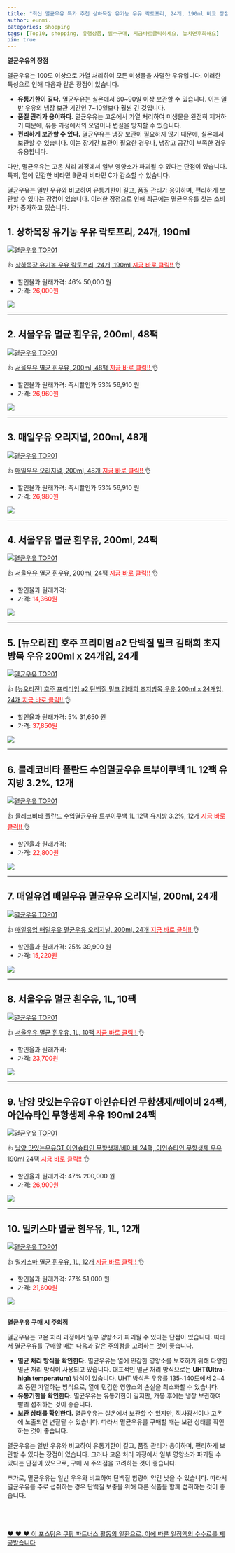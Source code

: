 ```yaml
---
title: "최신 멸균우유 특가 추천 상하목장 유기농 우유 락토프리, 24개, 190ml 비교 장점"
author: eunmi.
categories: shopping
tags: [Top10, shopping, 유행상품, 필수구매, 지금바로클릭하세요, 놓치면후회해요]
pin: true
---
```

**멸균우유의 장점**

멸균우유는 100도 이상으로 가열 처리하여 모든 미생물을 사멸한 우유입니다. 이러한 특성으로 인해 다음과 같은 장점이 있습니다.

* **유통기한이 길다.** 멸균우유는 실온에서 60~90일 이상 보관할 수 있습니다. 이는 일반 우유의 냉장 보관 기간인 7~10일보다 훨씬 긴 것입니다.
* **품질 관리가 용이하다.** 멸균우유는 고온에서 가열 처리하여 미생물을 완전히 제거하기 때문에, 유통 과정에서의 오염이나 변질을 방지할 수 있습니다.
* **편리하게 보관할 수 있다.** 멸균우유는 냉장 보관이 필요하지 않기 때문에, 실온에서 보관할 수 있습니다. 이는 장기간 보관이 필요한 경우나, 냉장고 공간이 부족한 경우 유용합니다.

다만, 멸균우유는 고온 처리 과정에서 일부 영양소가 파괴될 수 있다는 단점이 있습니다. 특히, 열에 민감한 비타민 B군과 비타민 C가 감소할 수 있습니다.

멸균우유는 일반 우유와 비교하여 유통기한이 길고, 품질 관리가 용이하며, 편리하게 보관할 수 있다는 장점이 있습니다. 이러한 장점으로 인해 최근에는 멸균우유를 찾는 소비자가 증가하고 있습니다.

   

## 1. 상하목장 유기농 우유 락토프리, 24개, 190ml

[![멸균우유 TOP01](https://thumbnail8.coupangcdn.com/thumbnails/remote/230x230ex/image/retail/images/2023/09/20/18/9/768377db-2875-497e-bd28-926514b032d5.jpg)](https://link.coupang.com/re/AFFSDP?lptag=AF3617701&subid=GithubCoopas&pageKey=7581517344&traceid=V0-153&itemId=20158385137&vendorItemId=87250975248)


👍 [상하목장 유기농 우유 락토프리, 24개, 190ml <font color=red> 지금 바로 클릭!! </font> ](https://link.coupang.com/re/AFFSDP?lptag=AF3617701&subid=GithubCoopas&pageKey=7581517344&traceid=V0-153&itemId=20158385137&vendorItemId=87250975248) 👌 


- 할인율과 원래가격: 46%  50,000   원
- 가격: <span style='color:red'>26,000원</span>

[![](/discount_price.png)](https://link.coupang.com/re/AFFSDP?lptag=AF3617701&subid=GithubCoopas&pageKey=7581517344&traceid=V0-153&itemId=20158385137&vendorItemId=87250975248)

---


   

## 2. 서울우유 멸균 흰우유, 200ml, 48팩

[![멸균우유 TOP01](https://thumbnail10.coupangcdn.com/thumbnails/remote/230x230ex/image/retail/images/643598842263555-6a82679f-3c42-4724-9c4a-f19b34f64ed0.jpg)](https://link.coupang.com/re/AFFSDP?lptag=AF3617701&subid=GithubCoopas&pageKey=4975075206&traceid=V0-153&itemId=17910004106&vendorItemId=85072693107)


👍 [서울우유 멸균 흰우유, 200ml, 48팩 <font color=red> 지금 바로 클릭!! </font> ](https://link.coupang.com/re/AFFSDP?lptag=AF3617701&subid=GithubCoopas&pageKey=4975075206&traceid=V0-153&itemId=17910004106&vendorItemId=85072693107) 👌 


- 할인율과 원래가격: 즉시할인가 53%  56,910   원
- 가격: <span style='color:red'>26,960원</span>

[![](/discount_price.png)](https://link.coupang.com/re/AFFSDP?lptag=AF3617701&subid=GithubCoopas&pageKey=4975075206&traceid=V0-153&itemId=17910004106&vendorItemId=85072693107)

---


   

## 3. 매일우유 오리지널, 200ml, 48개

[![멸균우유 TOP01](https://thumbnail7.coupangcdn.com/thumbnails/remote/230x230ex/image/retail/images/7183993123253258-68772cf6-25df-41e0-a2ff-cd13775e61dc.jpg)](https://link.coupang.com/re/AFFSDP?lptag=AF3617701&subid=GithubCoopas&pageKey=4708084849&traceid=V0-153&itemId=7806973944&vendorItemId=84639390883)


👍 [매일우유 오리지널, 200ml, 48개 <font color=red> 지금 바로 클릭!! </font> ](https://link.coupang.com/re/AFFSDP?lptag=AF3617701&subid=GithubCoopas&pageKey=4708084849&traceid=V0-153&itemId=7806973944&vendorItemId=84639390883) 👌 


- 할인율과 원래가격: 즉시할인가 53%  56,910   원
- 가격: <span style='color:red'>26,980원</span>

[![](/discount_price.png)](https://link.coupang.com/re/AFFSDP?lptag=AF3617701&subid=GithubCoopas&pageKey=4708084849&traceid=V0-153&itemId=7806973944&vendorItemId=84639390883)

---


   

## 4. 서울우유 멸균 흰우유, 200ml, 24팩

[![멸균우유 TOP01](https://thumbnail8.coupangcdn.com/thumbnails/remote/230x230ex/image/retail/images/8316822850411048-6b9220cb-f76f-4854-b154-ba2149fdcc63.jpg)](https://link.coupang.com/re/AFFSDP?lptag=AF3617701&subid=GithubCoopas&pageKey=4975075206&traceid=V0-153&itemId=1018465839&vendorItemId=71237681228)


👍 [서울우유 멸균 흰우유, 200ml, 24팩 <font color=red> 지금 바로 클릭!! </font> ](https://link.coupang.com/re/AFFSDP?lptag=AF3617701&subid=GithubCoopas&pageKey=4975075206&traceid=V0-153&itemId=1018465839&vendorItemId=71237681228) 👌 


- 할인율과 원래가격: 
- 가격: <span style='color:red'>14,360원</span>

[![](/discount_price.png)](https://link.coupang.com/re/AFFSDP?lptag=AF3617701&subid=GithubCoopas&pageKey=4975075206&traceid=V0-153&itemId=1018465839&vendorItemId=71237681228)

---


   

## 5. [뉴오리진] 호주 프리미엄 a2 단백질 밀크 김태희 초지방목 우유 200ml x 24개입, 24개

[![멸균우유 TOP01](https://thumbnail10.coupangcdn.com/thumbnails/remote/230x230ex/image/vendor_inventory/7b12/49a8d373b57a14bc86ead4f7f2f190af9ec86dd94929c386f7e02f4621f7.jpg)](https://link.coupang.com/re/AFFSDP?lptag=AF3617701&subid=GithubCoopas&pageKey=7685466256&traceid=V0-153&itemId=18221554310&vendorItemId=81972205194)


👍 [[뉴오리진] 호주 프리미엄 a2 단백질 밀크 김태희 초지방목 우유 200ml x 24개입, 24개 <font color=red> 지금 바로 클릭!! </font> ](https://link.coupang.com/re/AFFSDP?lptag=AF3617701&subid=GithubCoopas&pageKey=7685466256&traceid=V0-153&itemId=18221554310&vendorItemId=81972205194) 👌 


- 할인율과 원래가격: 5%  31,650   원
- 가격: <span style='color:red'>37,850원</span>

[![](/discount_price.png)](https://link.coupang.com/re/AFFSDP?lptag=AF3617701&subid=GithubCoopas&pageKey=7685466256&traceid=V0-153&itemId=18221554310&vendorItemId=81972205194)

---


   

## 6. 믈레코비타 폴란드 수입멸균우유 트부이쿠백 1L 12팩 유지방 3.2%, 12개

[![멸균우유 TOP01](https://thumbnail6.coupangcdn.com/thumbnails/remote/230x230ex/image/vendor_inventory/13a5/0eb911df9dd07d326a8805ba4deeb56e243e42d536323a2783cd3adb0629.jpg)](https://link.coupang.com/re/AFFSDP?lptag=AF3617701&subid=GithubCoopas&pageKey=7674481989&traceid=V0-153&itemId=20482007264&vendorItemId=86218386401)


👍 [믈레코비타 폴란드 수입멸균우유 트부이쿠백 1L 12팩 유지방 3.2%, 12개 <font color=red> 지금 바로 클릭!! </font> ](https://link.coupang.com/re/AFFSDP?lptag=AF3617701&subid=GithubCoopas&pageKey=7674481989&traceid=V0-153&itemId=20482007264&vendorItemId=86218386401) 👌 


- 할인율과 원래가격: 
- 가격: <span style='color:red'>22,800원</span>

[![](/discount_price.png)](https://link.coupang.com/re/AFFSDP?lptag=AF3617701&subid=GithubCoopas&pageKey=7674481989&traceid=V0-153&itemId=20482007264&vendorItemId=86218386401)

---


   

## 7. 매일유업 매일우유 멸균우유 오리지널, 200ml, 24개

[![멸균우유 TOP01](https://thumbnail6.coupangcdn.com/thumbnails/remote/230x230ex/image/retail/images/7886005191713120-ebe01e75-c85b-4e91-aa45-1234d8b7d758.jpg)](https://link.coupang.com/re/AFFSDP?lptag=AF3617701&subid=GithubCoopas&pageKey=4708084849&traceid=V0-153&itemId=4358863&vendorItemId=3000244429)


👍 [매일유업 매일우유 멸균우유 오리지널, 200ml, 24개 <font color=red> 지금 바로 클릭!! </font> ](https://link.coupang.com/re/AFFSDP?lptag=AF3617701&subid=GithubCoopas&pageKey=4708084849&traceid=V0-153&itemId=4358863&vendorItemId=3000244429) 👌 


- 할인율과 원래가격: 25%  39,900   원
- 가격: <span style='color:red'>15,220원</span>

[![](/discount_price.png)](https://link.coupang.com/re/AFFSDP?lptag=AF3617701&subid=GithubCoopas&pageKey=4708084849&traceid=V0-153&itemId=4358863&vendorItemId=3000244429)

---


   

## 8. 서울우유 멸균 흰우유, 1L, 10팩

[![멸균우유 TOP01](https://thumbnail10.coupangcdn.com/thumbnails/remote/230x230ex/image/retail/images/7876444251993360-64eb10f9-563d-46bb-b82c-8e1720ef7107.jpg)](https://link.coupang.com/re/AFFSDP?lptag=AF3617701&subid=GithubCoopas&pageKey=4975075206&traceid=V0-153&itemId=18136475750&vendorItemId=3001406678)


👍 [서울우유 멸균 흰우유, 1L, 10팩 <font color=red> 지금 바로 클릭!! </font> ](https://link.coupang.com/re/AFFSDP?lptag=AF3617701&subid=GithubCoopas&pageKey=4975075206&traceid=V0-153&itemId=18136475750&vendorItemId=3001406678) 👌 


- 할인율과 원래가격: 
- 가격: <span style='color:red'>23,700원</span>

[![](/discount_price.png)](https://link.coupang.com/re/AFFSDP?lptag=AF3617701&subid=GithubCoopas&pageKey=4975075206&traceid=V0-153&itemId=18136475750&vendorItemId=3001406678)

---


   

## 9. 남양 맛있는우유GT 아인슈타인 무항생제/베이비 24팩, 아인슈타인 무항생제 우유 190ml 24팩

[![멸균우유 TOP01](https://thumbnail8.coupangcdn.com/thumbnails/remote/230x230ex/image/vendor_inventory/65df/0059378f8db032f4a6ddc05fa4c3658343a8a2173b9635c9af213f413fcd.jpg)](https://link.coupang.com/re/AFFSDP?lptag=AF3617701&subid=GithubCoopas&pageKey=7677827258&traceid=V0-153&itemId=20499456598&vendorItemId=79594772980)


👍 [남양 맛있는우유GT 아인슈타인 무항생제/베이비 24팩, 아인슈타인 무항생제 우유 190ml 24팩 <font color=red> 지금 바로 클릭!! </font> ](https://link.coupang.com/re/AFFSDP?lptag=AF3617701&subid=GithubCoopas&pageKey=7677827258&traceid=V0-153&itemId=20499456598&vendorItemId=79594772980) 👌 


- 할인율과 원래가격: 47%  200,000   원
- 가격: <span style='color:red'>26,900원</span>

[![](/discount_price.png)](https://link.coupang.com/re/AFFSDP?lptag=AF3617701&subid=GithubCoopas&pageKey=7677827258&traceid=V0-153&itemId=20499456598&vendorItemId=79594772980)

---


   

## 10. 밀키스마 멸균 흰우유, 1L, 12개

[![멸균우유 TOP01](https://thumbnail6.coupangcdn.com/thumbnails/remote/230x230ex/image/retail/images/8061597634916872-46ee5b74-bbf5-4188-8f48-0a8ddf78d9d6.jpg)](https://link.coupang.com/re/AFFSDP?lptag=AF3617701&subid=GithubCoopas&pageKey=6295992203&traceid=V0-153&itemId=968159397&vendorItemId=5375467624)


👍 [밀키스마 멸균 흰우유, 1L, 12개 <font color=red> 지금 바로 클릭!! </font> ](https://link.coupang.com/re/AFFSDP?lptag=AF3617701&subid=GithubCoopas&pageKey=6295992203&traceid=V0-153&itemId=968159397&vendorItemId=5375467624) 👌 


- 할인율과 원래가격: 27%  51,000   원
- 가격: <span style='color:red'>21,600원</span>

[![](/discount_price.png)](https://link.coupang.com/re/AFFSDP?lptag=AF3617701&subid=GithubCoopas&pageKey=6295992203&traceid=V0-153&itemId=968159397&vendorItemId=5375467624)

---
**멸균우유 구매 시 주의점**

멸균우유는 고온 처리 과정에서 일부 영양소가 파괴될 수 있다는 단점이 있습니다. 따라서 멸균우유를 구매할 때는 다음과 같은 주의점을 고려하는 것이 좋습니다.

* **멸균 처리 방식을 확인한다.** 멸균우유는 열에 민감한 영양소를 보호하기 위해 다양한 멸균 처리 방식이 사용되고 있습니다. 대표적인 멸균 처리 방식으로는 **UHT(Ultra-high temperature)** 방식이 있습니다. UHT 방식은 우유를 135~140도에서 2~4초 동안 가열하는 방식으로, 열에 민감한 영양소의 손실을 최소화할 수 있습니다.
* **유통기한을 확인한다.** 멸균우유는 유통기한이 길지만, 개봉 후에는 냉장 보관하여 빨리 섭취하는 것이 좋습니다.
* **보관 상태를 확인한다.** 멸균우유는 실온에서 보관할 수 있지만, 직사광선이나 고온에 노출되면 변질될 수 있습니다. 따라서 멸균우유를 구매할 때는 보관 상태를 확인하는 것이 좋습니다.

멸균우유는 일반 우유와 비교하여 유통기한이 길고, 품질 관리가 용이하며, 편리하게 보관할 수 있다는 장점이 있습니다. 그러나 고온 처리 과정에서 일부 영양소가 파괴될 수 있다는 단점이 있으므로, 구매 시 주의점을 고려하는 것이 좋습니다.

추가로, 멸균우유는 일반 우유와 비교하여 단백질 함량이 약간 낮을 수 있습니다. 따라서 멸균우유를 주로 섭취하는 경우 단백질 보충을 위해 다른 식품을 함께 섭취하는 것이 좋습니다.<br><br><br><br><br> [ ❤ ❤ ❤ 이 포스팅은 쿠팡 파트너스 활동의 일환으로, 이에 따른 일정액의 수수료를 제공받습니다](https://link.coupang.com/a/bcEFyh)